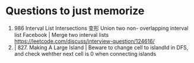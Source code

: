 # Questions to just memorize
1. 986 Interval List Intersections 变形 Union two non- overlapping interval list
Facebook | Merge two interval lists https://leetcode.com/discuss/interview-question/124616/ 
1. | 827. Making A Large Island | Beware to change cell to islandId in DFS, and check wehther next cell is 0 when connecting islands

